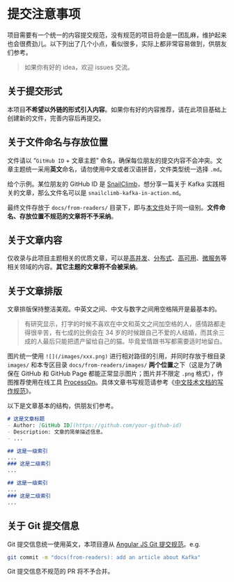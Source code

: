 # 提交注意事项
项目需要有一个统一的内容提交规范，没有规范的项目将会是一团乱麻，维护起来也会很费劲儿。以下列出了几个小点，看似很多，实际上都非常容易做到，供朋友们参考。

> 如果你有好的 idea，欢迎 issues 交流。

## 关于提交形式
本项目**不希望以外链的形式引入内容**。如果你有好的内容推荐，请在此项目基础上创建新的文件，完善内容后再提交。

## 关于文件命名与存放位置
文件请以 “`GitHub ID` + 文章主题” 命名，确保每位朋友的提交内容不会冲突。文章主题统一采用**英文**命名，请勿使用中文或者汉语拼音，文件类型统一选择 `.md`。

给个示例。某位朋友的 GitHub ID 是 [SnailClimb](https://github.com/snailclimb)，想分享一篇关于 Kafka 实践相关的文章，那么文件名可以是 `snailclimb-kafka-in-action.md`。

最终文件存放于 `docs/from-readers/` 目录下，即与[本文件](/CHN/from-readers/doocs-advanced-java-attention.md)处于同一级别。**文件命名、存放位置不规范的文章将不予采纳**。

## 关于文章内容
仅收录与此项目主题相关的优质文章，可以是[高并发](https://github.com/doocs/advanced-java#高并发架构)、[分布式](https://github.com/doocs/advanced-java#分布式系统)、[高可用](https://github.com/doocs/advanced-java#高可用架构)、[微服务](https://github.com/doocs/advanced-java#高并发架构微服务架构)等相关领域的内容。**其它主题的文章将不会被采纳**。

## 关于文章排版
文章排版保持整洁美观。中英文之间、中文与数字之间用空格隔开是最基本的。

> 有研究显示，打字的时候不喜欢在中文和英文之间加空格的人，感情路都走得很辛苦，有七成的比例会在 34 岁的时候跟自己不爱的人结婚，而其余三成的人最后只能把遗产留给自己的猫。毕竟爱情跟书写都需要适时地留白。

图片统一使用 `![](/images/xxx.png)` 进行相对路径的引用，并同时存放于根目录 `images/` 和本专区目录 `docs/from-readers/images/` **两个位置**之下（这是为了确保在 GitHub 和 GitHub Page 都能正常显示图片；图片并不限定 `.png` 格式），作图推荐使用在线工具 [ProcessOn](https://www.processon.com/i/594a16f7e4b0e1bb14fe2fac)。具体文章书写规范请参考《[中文技术文档的写作规范](https://github.com/ruanyf/document-style-guide)》。

以下是文章基本的结构，供朋友们参考。

```markdown
# 这是文章标题
- Author: [GitHub ID](https://github.com/your-github-id)
- Description: 文章的简单描述信息。
- ...

## 这是一级索引
...
### 这是二级索引
...

## 这是一级索引
...
### 这是二级索引
...
```

## 关于 Git 提交信息
Git 提交信息统一使用英文，本项目遵从 [Angular JS Git 提交规范](https://github.com/angular/angular.js/commits/master)。e.g.

```bash
git commit -m "docs(from-readers): add an article about Kafka"
```

Git 提交信息不规范的 PR 将不予合并。